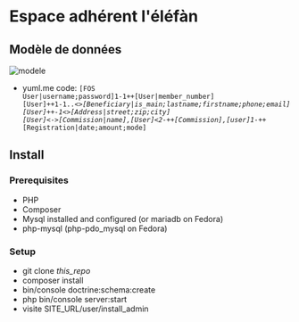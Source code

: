 Espace adhérent l'éléfàn
========================
## Modèle de données

![modele](https://yuml.me/6590c986.svg)

* yuml.me code:
<code>[FOS User|username;password]1-1++[User|member_number]
      [User]++1-1..*<>[Beneficiary|is_main;lastname;firstname;phone;email]
      [User]++-1<>[Address|street;zip;city]
      [User]<*-*>[Commission|name],[User]<2-++[Commission],[user]1-*++[Registration|date;amount;mode]</code>

## Install

### Prerequisites

* PHP
* Composer
* Mysql installed and configured (or mariadb on Fedora)
* php-mysql (php-pdo_mysql on Fedora)

### Setup

* git clone *this_repo*
* composer install
* bin/console doctrine:schema:create
* php bin/console server:start
* visite SITE_URL/user/install_admin
